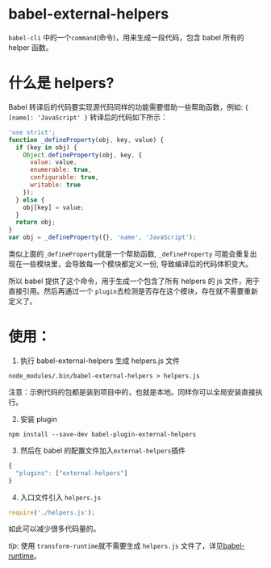 babel-external-helpers
=======

`babel-cli` 中的一个`command`(命令)，用来生成一段代码，包含 babel 所有的 helper 函数。

# 什么是 helpers?

Babel 转译后的代码要实现源代码同样的功能需要借助一些帮助函数，例如: `{ [name]: 'JavaScript' }` 转译后的代码如下所示：

``` js
'use strict';
function _defineProperty(obj, key, value) {
  if (key in obj) {
    Object.defineProperty(obj, key, {
      value: value,
      enumerable: true,
      configurable: true,
      writable: true
    });
  } else {
    obj[key] = value;
  }
  return obj;
}
var obj = _defineProperty({}, 'name', 'JavaScript');
```

类似上面的`_defineProperty`就是一个帮助函数, `_defineProperty` 可能会重复出现在一些模块里，会导致每一个模块都定义一份, 导致编译后的代码体积变大。

所以 babel 提供了这个命令，用于生成一个包含了所有 helpers 的 js 文件，用于直接引用。然后再通过一个 `plugin`去检测是否存在这个模块，存在就不需要重新定义了。

# 使用：

1. 执行 babel-external-helpers 生成 helpers.js 文件

`node_modules/.bin/babel-external-helpers > helpers.js`

注意：示例代码的包都是装到项目中的，也就是本地。同样你可以全局安装直接执行。

2. 安装 plugin

`npm install --save-dev babel-plugin-external-helpers`

3. 然后在 babel 的配置文件加入`external-helpers`插件

``` js
{
  "plugins": ["external-helpers"]
}
```

4. 入口文件引入 `helpers.js`

``` js
require('./helpers.js');
```

如此可以减少很多代码量的。

*tip*: 使用 `transform-runtime`就不需要生成 `helpers.js` 文件了，详见[babel-runtime](./babel-runtime.md)。
